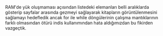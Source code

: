 RAM'de yük oluşmaması açısından listedeki elemanları belli aralıklarda gösterip sayfalar arasında gezmeyi sağlayarak kitapların görüntülenmesini sağlamayı hedefledik ancak for ile while döngülerinin çalışma mantıklarının farklı olmasından ötürü indis kullanımından hata aldığımızdan bu fikirden vazgeçtik.
